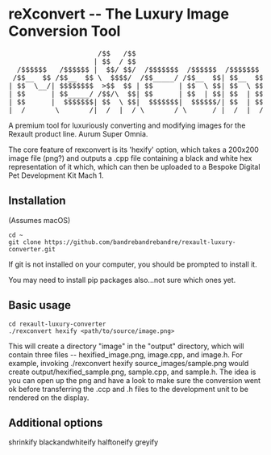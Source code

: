 # reXconvert -- The Luxury Image Conversion Tool
<pre>
                     /$$   /$$                                                               /$$    
                    | $$  / $$                                                              | $$    
  /$$$$$$   /$$$$$$ |  $$/ $$/  /$$$$$$$  /$$$$$$  /$$$$$$$  /$$    /$$ /$$$$$$   /$$$$$$  /$$$$$$  
 /$$__  $$ /$$__  $$ \  $$$$/  /$$_____/ /$$__  $$| $$__  $$|  $$  /$$//$$__  $$ /$$__  $$|_  $$_/  
| $$  \__/| $$$$$$$$  >$$  $$ | $$      | $$  \ $$| $$  \ $$ \  $$/$$/| $$$$$$$$| $$  \__/  | $$    
| $$      | $$_____/ /$$/\  $$| $$      | $$  | $$| $$  | $$  \  $$$/ | $$_____/| $$        | $$ /$$
| $$      |  $$$$$$$| $$  \ $$|  $$$$$$$|  $$$$$$/| $$  | $$   \  $/  |  $$$$$$$| $$        |  $$$$/
|__/       \_______/|__/  |__/ \_______/ \______/ |__/  |__/    \_/    \_______/|__/         \___/  
</pre>



A premium tool for luxuriously converting and modifying images for the Rexault product line. Aurum Super Omnia.

The core feature of rexconvert is its 'hexify' option, which takes a 200x200 image file (png?) and outputs a .cpp
file containing a black and white hex representation of it which, which can then be uploaded to a Bespoke Digital Pet
Development Kit Mach 1.

## Installation

(Assumes macOS)

    cd ~
    git clone https://github.com/bandrebandrebandre/rexault-luxury-converter.git
  
If git is not installed on your computer, you should be prompted to install it.

You may need to install pip packages also...not sure which ones yet.

## Basic usage

    cd rexault-luxury-converter
    ./rexconvert hexify <path/to/source/image.png> 
   
   
This will create a directory "image" in the "output" directory, which will contain three files -- hexified_image.png, 
image.cpp, and image.h. For example, invoking ./rexconvert hexify source_images/sample.png would create output/hexified_sample.png, sample.cpp, and sample.h. The idea is you can open up the png and have a look to make sure the conversion went ok before transferring the .ccp and .h files to the development unit to be rendered on the display.

## Additional options

shrinkify
blackandwhiteify
halftoneify
greyify
